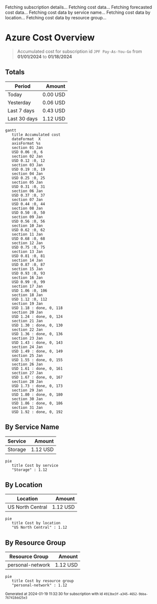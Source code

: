 Fetching subscription details...
Fetching cost data...
Fetching forecasted cost data...
Fetching cost data by service name...
Fetching cost data by location...
Fetching cost data by resource group...
# Azure Cost Overview

> Accumulated cost for subscription id `JPF Pay-As-You-Go` from **01/01/2024** to **01/18/2024**

## Totals

|Period|Amount|
|---|---:|
|Today|0.00 USD|
|Yesterday|0.06 USD|
|Last 7 days|0.43 USD|
|Last 30 days|1.12 USD|

```mermaid
gantt
   title Accumulated cost
   dateFormat  X
   axisFormat %s
   section 01 Jan
   USD 0.06 :0, 6
   section 02 Jan
   USD 0.12 :0, 12
   section 03 Jan
   USD 0.19 :0, 19
   section 04 Jan
   USD 0.25 :0, 25
   section 05 Jan
   USD 0.31 :0, 31
   section 06 Jan
   USD 0.37 :0, 37
   section 07 Jan
   USD 0.44 :0, 44
   section 08 Jan
   USD 0.50 :0, 50
   section 09 Jan
   USD 0.56 :0, 56
   section 10 Jan
   USD 0.62 :0, 62
   section 11 Jan
   USD 0.68 :0, 68
   section 12 Jan
   USD 0.75 :0, 75
   section 13 Jan
   USD 0.81 :0, 81
   section 14 Jan
   USD 0.87 :0, 87
   section 15 Jan
   USD 0.93 :0, 93
   section 16 Jan
   USD 0.99 :0, 99
   section 17 Jan
   USD 1.06 :0, 106
   section 18 Jan
   USD 1.12 :0, 112
   section 19 Jan
   USD 1.18 : done, 0, 118
   section 20 Jan
   USD 1.24 : done, 0, 124
   section 21 Jan
   USD 1.30 : done, 0, 130
   section 22 Jan
   USD 1.36 : done, 0, 136
   section 23 Jan
   USD 1.43 : done, 0, 143
   section 24 Jan
   USD 1.49 : done, 0, 149
   section 25 Jan
   USD 1.55 : done, 0, 155
   section 26 Jan
   USD 1.61 : done, 0, 161
   section 27 Jan
   USD 1.67 : done, 0, 167
   section 28 Jan
   USD 1.73 : done, 0, 173
   section 29 Jan
   USD 1.80 : done, 0, 180
   section 30 Jan
   USD 1.86 : done, 0, 186
   section 31 Jan
   USD 1.92 : done, 0, 192
```

## By Service Name

|Service|Amount|
|---|---:|
|Storage|1.12 USD|

```mermaid
pie
   title Cost by service
   "Storage" : 1.12
```

## By Location

|Location|Amount|
|---|---:|
|US North Central|1.12 USD|

```mermaid
pie
   title Cost by location
   "US North Central" : 1.12
```

## By Resource Group

|Resource Group|Amount|
|---|---:|
|personal-network|1.12 USD|

```mermaid
pie
   title Cost by resource group
   "personal-network" : 1.12
```

<sup>Generated at 2024-01-19 11:32:30 for subscription with id `4913be3f-a345-4652-9bba-767418dd25e3`</sup>
